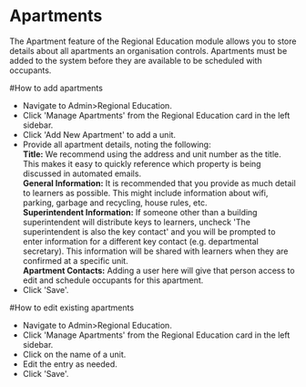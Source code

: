 # Apartments
The Apartment feature of the Regional Education module allows you to store details about all apartments an organisation controls.  Apartments must be added to the system before they are available to be scheduled with occupants.

#How to add apartments  

* Navigate to Admin>Regional Education.
* Click 'Manage Apartments' from the Regional Education card in the left sidebar.
* Click 'Add New Apartment' to add a unit.
* Provide all apartment details, noting the following:  
**Title:** We recommend using the address and unit number as the title.  This makes it easy to quickly reference which property is being discussed in automated emails.  
**General Information:** It is recommended that you provide as much detail to learners as possible.  This might include information about wifi, parking, garbage and recycling, house rules, etc.  
**Superintendent Information:** If someone other than a building superintendent will distribute keys to learners, uncheck 'The superintendent is also the key contact' and you will be prompted to enter information for a different key contact (e.g. departmental secretary).  This information will be shared with learners when they are confirmed at a specific unit.  
**Apartment Contacts:**  Adding a user here will give that person access to edit and schedule occupants for this apartment.  
* Click 'Save'.

#How to edit existing apartments  

* Navigate to Admin>Regional Education.
* Click 'Manage Apartments' from the Regional Education card in the left sidebar.
* Click on the name of a unit.
* Edit the entry as needed.
* Click 'Save'.
